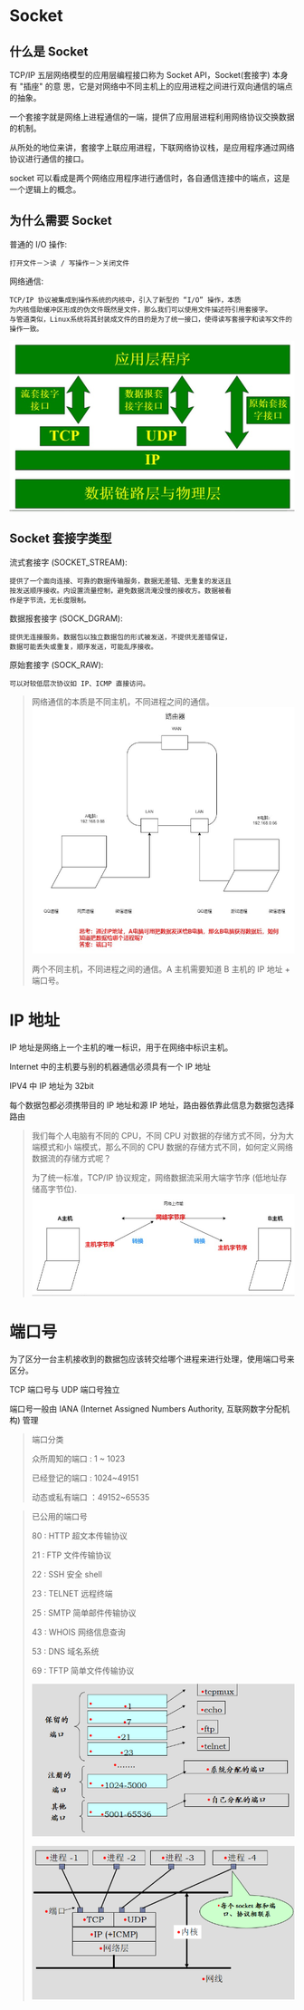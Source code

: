 # Socket

## 什么是 Socket
TCP/IP 五层⽹络模型的应⽤层编程接⼝称为 Socket API，Socket(套接字) 本身有 "插座" 的意
思，它是对⽹络中不同主机上的应⽤进程之间进⾏双向通信的端点的抽象。

⼀个套接字就是⽹络上进程通信的⼀端，提供了应⽤层进程利⽤⽹络协议交换数据的机制。

从所处的地位来讲，套接字上联应⽤进程，下联⽹络协议栈，是应⽤程序通过⽹络协议进⾏通信的接⼝。

socket 可以看成是两个⽹络应⽤程序进⾏通信时，各⾃通信连接中的端点，这是⼀个逻辑上的概念。

## 为什么需要 Socket
普通的 I/O 操作:

    打开⽂件－＞读 / 写操作－＞关闭⽂件

⽹络通信:

    TCP/IP 协议被集成到操作系统的内核中，引⼊了新型的 “I/O” 操作，本质
    为内核借助缓冲区形成的伪⽂件既然是⽂件，那么我们可以使⽤⽂件描述符引⽤套接字。
    与管道类似，Linux系统将其封装成⽂件的⽬的是为了统⼀接⼝，使得读写套接字和读写⽂件的
    操作⼀致。

![img_82.png](img_82.png)


## Socket 套接字类型
流式套接字 (SOCKET_STREAM):
```
提供了⼀个⾯向连接、可靠的数据传输服务，数据⽆差错、⽆重复的发送且
按发送顺序接收。内设置流量控制，避免数据流淹没慢的接收⽅。数据被看
作是字节流，⽆⻓度限制。
```
数据报套接字 (SOCK_DGRAM):
```
提供⽆连接服务。数据包以独⽴数据包的形式被发送，不提供⽆差错保证，
数据可能丢失或重复，顺序发送，可能乱序接收。
```
原始套接字 (SOCK_RAW):
```
可以对较低层次协议如 IP、ICMP 直接访问。    
```

>⽹络通信的本质是不同主机，不同进程之间的通信。
> ![img_83.png](img_83.png)
> 
> 两个不同主机，不同进程之间的通信。A 主机需要知道 B 主机的 IP 地址 + 端⼝号。
> 
> 

# IP 地址
IP 地址是⽹络上⼀个主机的唯一标识，⽤于在⽹络中标识主机。

Internet 中的主机要与别的机器通信必须具有⼀个 IP 地址

IPV4 中 IP 地址为 32bit

每个数据包都必须携带⽬的 IP 地址和源 IP 地址，路由器依靠此信息为数据包选择路由

> 我们每个⼈电脑有不同的 CPU，不同 CPU 对数据的存储⽅式不同，分为⼤端模式和⼩
> 端模式，那么不同的 CPU 数据的存储⽅式不同，如何定义⽹络数据流的存储⽅式呢？
> 
> 为了统⼀标准，TCP/IP 协议规定，⽹络数据流采⽤⼤端字节序 (低地址存储⾼字节位).
> ![img_84.png](img_84.png)


# 端口号
为了区分⼀台主机接收到的数据包应该转交给哪个进程来进⾏处理，使⽤端⼝号来区分。

TCP 端⼝号与 UDP 端⼝号独⽴

端⼝号⼀般由 IANA (Internet Assigned Numbers Authority, 互联⽹数字分配机构) 管理

> 端口分类
> 
> 众所周知的端⼝ : 1 ~ 1023
> 
>已经登记的端⼝ : 1024~49151
> 
>动态或私有端⼝ ：49152~65535

> 已公用的端口号
> 
> 80 : HTTP 超文本传输协议
> 
> 21 : FTP 文件传输协议
> 
> 22 : SSH 安全 shell
> 
> 23 : TELNET 远程终端
> 
> 25 : SMTP 简单邮件传输协议
> 
> 43 : WHOIS 网络信息查询
> 
> 53 : DNS 域名系统
> 
> 69 : TFTP 简单文件传输协议
> 
> ![img_85.png](img_85.png)
> 
> ![img_86.png](img_86.png)